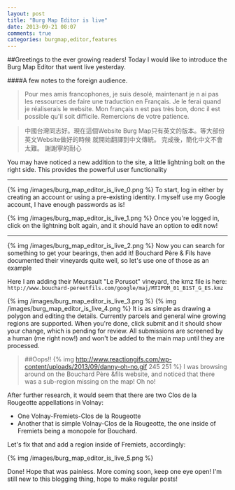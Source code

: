 ```yaml
---
layout: post
title: "Burg Map Editor is live"
date: 2013-09-21 08:07
comments: true
categories: burgmap,editor,features 
---
```

##Greetings to the ever growing readers! Today I would like to introduce the Burg Map Editor that went live yesterday.
 
 <!--more-->

####A few notes to the foreign audience.

>Pour mes amis francophones, je suis desolé, maintenant je n ai pas les ressources de faire une traduction en Français. Je le ferai quand je réaliserais le website. Mon français n est pas très bon, donc il est possible qu'il soit difficile. Remercions de votre patience.

>中國台灣同志好。現在這個Website Burg Map只有英文的版本。等大部份英文Website做好的時候 就開始翻譯到中文傳統。 完成後，簡化中文不會太難。 謝謝寧的耐心


You may have noticed a new addition to the site, a little lightning bolt on the right side. This provides the powerful user functionality

----
{% img /images/burg_map_editor_is_live_0.png %}
To start, log in either by creating an account or using a pre-existing identity. I myself use my Google account, I have enough passwords as is!


{% img /images/burg_map_editor_is_live_1.png %}
Once you're logged in, click on the lightning bolt again, and it should have an option to edit now!

----

{% img /images/burg_map_editor_is_live_2.png %}
Now you can search for something to get your bearings, then add it!
Bouchard Père & Fils have documented their vineyards quite well, so let's use one of those as an example

 Here I am adding their Meursault "Le Porusot" vineyard, the kmz file is here:
`http://www.bouchard-pereetfils.com/google/maj/MTIPOM_01_B1ST_G_ES.kmz`


{% img /images/burg_map_editor_is_live_3.png %}
{% img /images/burg_map_editor_is_live_4.png %}
It is as simple as drawing a polygon and editing the details. Currently parcels and general wine growing regions are supported.
When you're done, click submit and it should show your change, which is pending for review. All submissions are screened by a human (me right now!) and won't be added to the main map until they are processed.


>##Oops!!
{% img http://www.reactiongifs.com/wp-content/uploads/2013/09/danny-oh-no.gif  245 251 %}
I was browsing around on the Bouchard Père &fils website, and noticed that there was a sub-region missing on the map! Oh no!


After further research, it would seem that there are two Clos de la Rougeotte appellations in Volnay:

- One Volnay-Fremiets-Clos de la Rougeotte
- Another that is simple Volnay-Clos de la Rougeotte, the one inside of Fremiets being a monopole for Bouchard.

Let's fix that and add a region inside of Fremiets, accordingly:

{% img /images/burg_map_editor_is_live_5.png %}

Done! Hope that was painless. More coming soon, keep one eye open! I'm still new to this blogging thing, hope to make regular posts!
